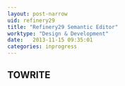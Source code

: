 ```yaml
---
layout: post-narrow
uid: refinery29
title: "Refinery29 Semantic Editor"
worktype: "Design & Development"
date:   2013-11-15 09:35:01
categories: inprogress
---
```


<h2>TOWRITE</h2>
